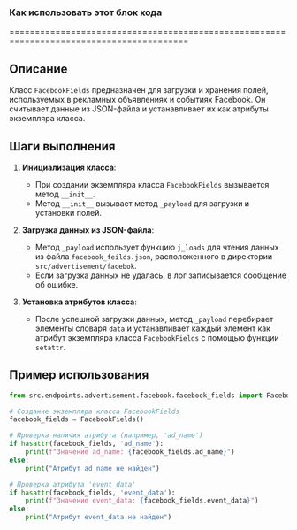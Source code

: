 ### Как использовать этот блок кода
=========================================================================================

Описание
-------------------------
Класс `FacebookFields` предназначен для загрузки и хранения полей, используемых в рекламных объявлениях и событиях Facebook. Он считывает данные из JSON-файла и устанавливает их как атрибуты экземпляра класса.

Шаги выполнения
-------------------------
1. **Инициализация класса**:
   - При создании экземпляра класса `FacebookFields` вызывается метод `__init__`.
   - Метод `__init__` вызывает метод `_payload` для загрузки и установки полей.

2. **Загрузка данных из JSON-файла**:
   - Метод `_payload` использует функцию `j_loads` для чтения данных из файла `facebook_feilds.json`, расположенного в директории `src/advertisement/facebok`.
   - Если загрузка данных не удалась, в лог записывается сообщение об ошибке.

3. **Установка атрибутов класса**:
   - После успешной загрузки данных, метод `_payload` перебирает элементы словаря `data` и устанавливает каждый элемент как атрибут экземпляра класса `FacebookFields` с помощью функции `setattr`.

Пример использования
-------------------------

```python
from src.endpoints.advertisement.facebook.facebook_fields import FacebookFields

# Создание экземпляра класса FacebookFields
facebook_fields = FacebookFields()

# Проверка наличия атрибута (например, 'ad_name')
if hasattr(facebook_fields, 'ad_name'):
    print(f"Значение ad_name: {facebook_fields.ad_name}")
else:
    print("Атрибут ad_name не найден")

# Проверка атрибута 'event_data'
if hasattr(facebook_fields, 'event_data'):
    print(f"Значение event_data: {facebook_fields.event_data}")
else:
    print("Атрибут event_data не найден")